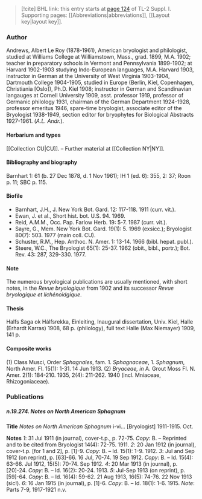 > [!cite] BHL link: this entry starts at [page 124](https://www.biodiversitylibrary.org/item/103858#page/136/mode/1up) of TL-2 Suppl. I.
> Supporting pages: [[Abbreviations|abbreviations]], [[Layout key|layout key]].

### Author

Andrews, Albert Le Roy (1878-1961), American bryologist and philologist, studied at Williams College at Williamstown, Mass., grad. 1899, M.A. 1902; teacher in preparatory schools in Vermont and Pennsylvania 1899-1902; at Harvard 1902-1903 studying Indo-European languages, M.A. Harvard 1903, instructor in German at the University of West Virginia 1903-1904, Dartmouth College 1904-1905, studied in Europe (Berlin, Kiel, Copenhagen, Christiania \[Oslo\]), Ph.D. Kiel 1908; instructor in German and Scandinavian langauges at Cornell University 1909, asst. professor 1919, professor of Germanic philology 1931, chairman of the German Department 1924-1928, professor emeritus 1946, spare-time bryologist, associate editor of the Bryologist 1938-1949, section editor for bryophytes for Biological Abstracts 1927-1961. (*A.L. Andr.*).

#### Herbarium and types

[[Collection CU|CU]]. – Further material at [[Collection NY|NY]].

#### Bibliography and biography

Barnhart 1: 61 (b. 27 Dec 1878, d. 1 Nov 1961); IH 1 (ed. 6): 355, 2: 37; Roon p. 11; SBC p. 115.

#### Biofile

- Barnhart, J.H., J. New York Bot. Gard. 12: 117-118. 1911 (curr. vit.).
- Ewan, J. et al., Short hist. bot. U.S. 94. 1969.
- Reid, A.M.M., Occ. Pap. Farlow Herb. 19: 5-7. 1987 (curr. vit.).
- Sayre, G., Mem. New York Bot. Gard. 19(1): 5. 1969 (exsicc.); Bryologist 80(7): 503. 1977 (main coll. CU).
- Schuster, R.M., Hep. Anthoc. N. Amer. 1: 13-14. 1966 (bibl. hepat. publ.).
- Steere, W.C., The Bryologist 65(1): 25-37. 1962 (obit., bibl., portr.); Bot. Rev. 43: 287, 329-330. 1977.

#### Note

The numerous bryological publications are usually mentioned, with short notes, in the *Revue bryologique* from 1902 and its successor *Revue bryologique et lichénoidgique*.

#### Thesis

Halfs Saga ok Hálfsrekka, Einleiting, Inaugural dissertation, Univ. Kiel, Halle (Erhardt Karras) 1908, 68 p. (philology), full text Halle (Max Niemayer) 1909, 141 p.

#### Composite works

(1) Class Musci, Order *Sphagnales*, fam. 1. *Sphagnaceae*, 1. *Sphagnum*, North Amer. Fl. 15(1): 1-31. 14 Jun 1913.
(2) *Bryaceae, in* A. Grout Moss Fl. N. Amer. 2(1): 184-210. 1935, 2(4): 211-262. 1940 (incl. Mniaceae, Rhizogoniaceae).

### Publications

##### n.19.274. Notes on North American Sphagnum

**Title**
*Notes on North American Sphagnum* i-vi... \[Bryologist\] 1911-1915. Oct.

**Notes**
*1*: 31 Jul 1911 (in journal), cover-t.p., p. 72-75. *Copy*: B. – Reprinted and to be cited from Bryologist 14(4): 72-75. 1911.
*2*: 20 Jan 1912 (in journal), cover-t.p. \[for 1 and 2\], p. \[1\]-9. *Copy*: B. – Id. 15(1): 1-9. 1912.
*3*: Jul and Sep 1912 (on reprint), p. \[63\]-66. 16 Jul, 70-74. 19 Sep 1912. *Copy*: B. – Id. 15(4): 63-66. Jul 1912, 15(5): 70-74. Sep 1912.
*4*: 20 Mar 1913 (in journal), p. \[20\]-24. *Copy*: B. – Id. 16(2): 20-24. 1913.
*5*: Jul-Sep 1913 (on reprint), p. \[59\]-64. *Copy*: B. – Id. 16(4): 59-62. 21 Aug 1913, 16(5): 74-76. 22 Nov 1913 (sic!).
*6*: 16 Jan 1915 (in journal), p. \[1\]-6. *Copy*: B. – Id. 18(1): 1-6. 1915.
*Note*: Parts 7-9, 1917-1921 n.v.

